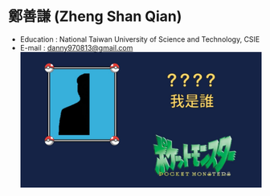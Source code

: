 # 鄭善謙 (Zheng Shan Qian)
* Education : National Taiwan University of Science and Technology, CSIE
* E-mail : danny970813@gmail.com
![image](https://github.com/danny970813/aboutME/blob/main/maxresdefault.jpg)
